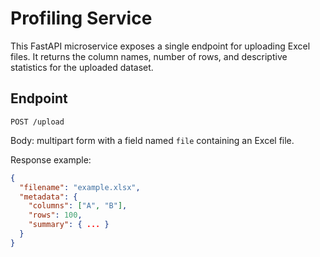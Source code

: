 # Profiling Service

This FastAPI microservice exposes a single endpoint for uploading Excel files.
It returns the column names, number of rows, and descriptive statistics for the
uploaded dataset.

## Endpoint

`POST /upload`

Body: multipart form with a field named `file` containing an Excel file.

Response example:
```json
{
  "filename": "example.xlsx",
  "metadata": {
    "columns": ["A", "B"],
    "rows": 100,
    "summary": { ... }
  }
}
```
